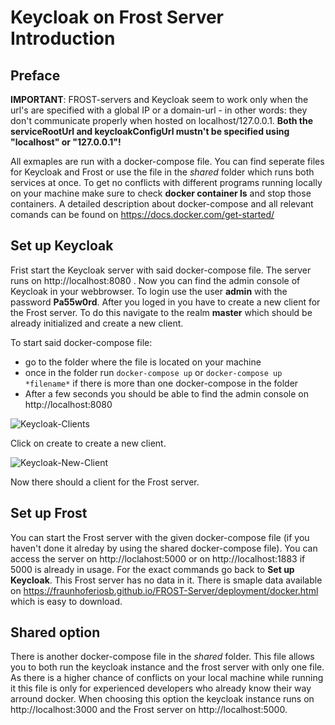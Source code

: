 # Keycloak on Frost Server Introduction
## Preface

**IMPORTANT**: FROST-servers and Keycloak seem to work only when the url's are specified with a global IP or a domain-url - in other words: they don't communicate properly when hosted on localhost/127.0.0.1. 
**Both the serviceRootUrl and keycloakConfigUrl mustn't be specified using "localhost" or "127.0.0.1"!**

All exmaples are run with a docker-compose file. You can find seperate files for Keycloak and Frost or use the file in the *shared* folder which runs both services at once. To get no conflicts with different programs running locally on your machine make sure to check **docker container ls** and stop those containers.
A detailed description about docker-compose and all relevant comands can be found on https://docs.docker.com/get-started/
## Set up Keycloak
Frist start the Keycloak server with said docker-compose file. The server runs on http://localhost:8080 . Now you can find the admin console of Keycloak in your webbrowser. To login use the user **admin** with the password **Pa55w0rd**. After you loged in you have to create a new client for the Frost server. To do this navigate to the realm **master** which should be already initialized and create a new client. 

To start said docker-compose file:
- go to the folder where the file is located on your machine
- once in the folder run `docker-compose up` or `docker-compose up *filename*` if there is more than one docker-compose in the folder
- After a few seconds you should be able to find the admin console on http://localhost:8080


![Keycloak-Clients](https://user-images.githubusercontent.com/43475725/125331575-72511900-e348-11eb-958a-f22bd8c5b394.png)

Click on create to create a new client.

![Keycloak-New-Client](https://user-images.githubusercontent.com/43475725/125332172-25ba0d80-e349-11eb-8438-8a3d77c67173.png)

Now there should a client for the Frost server. 
## Set up Frost
You can start the Frost server with the given docker-compose file (if you haven't done it alreday by using the shared docker-compose file). You can access the server on http://loclahost:5000 or on http://localhost:1883 if 5000 is already in usage. For the exact commands go back to **Set up Keycloak**. This Frost server has no data in it. There is smaple data available on https://fraunhoferiosb.github.io/FROST-Server/deployment/docker.html which is easy to download.
## Shared option
There is another docker-compose file in the *shared* folder. This file allows you to both run the keycloak instance and the frost server with only one file. As there is a higher chance of conflicts on your local machine while running it this file is only for experienced developers who already know their way arround docker.
When choosing this option the keycloak instance runs on http://localhost:3000 and the Frost server on http://localhost:5000.

